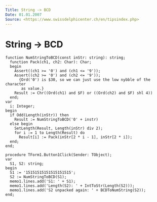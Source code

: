 ```yaml
---
Title: String -> BCD
Date: 01.01.2007
Source: <https://www.swissdelphicenter.ch/en/tipsindex.php>
---
```



String -> BCD
=============

    function NumStringToBCD(const inStr: string): string;
      function Pack(ch1, ch2: Char): Char;
      begin
        Assert((ch1 >= '0') and (ch1 <= '9'));
        Assert((ch2 >= '0') and (ch2 <= '9'));
          {Ord('0') is $30, so we can just use the low nybble of the character
           as value.}
        Result := Chr((Ord(ch1) and $F) or ((Ord(ch2) and $F) shl 4))
      end;
    var
      i: Integer;
    begin
      if Odd(Length(inStr)) then
        Result := NumStringToBCD('0' + instr)
      else begin
        SetLength(Result, Length(inStr) div 2);
        for i := 1 to Length(Result) do
          Result[i] := Pack(inStr[2 * i - 1], inStr[2 * i]);
      end;
    end;
     
    procedure TForm1.Button1Click(Sender: TObject);
    var
      S1, S2: string;
    begin
      S1 := '15151515151515151515';
      S2 := NumStringToBCD(S1);
      memo1.lines.add('S1: ' + S1);
      memo1.lines.add('Length(S2): ' + IntToStr(Length(S2)));
      memo1.lines.add('S2 unpacked again: ' + BCDToNumString(S2));
    end;

